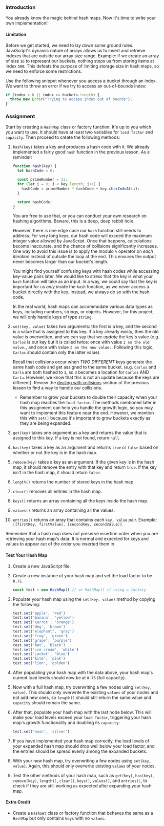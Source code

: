 ### Introduction

You already know the magic behind hash maps. Now it's time to write your own implementation!

#### Limitation

  Before we get started, we need to lay down some ground rules. JavaScript's dynamic nature of arrays allows us to insert and retrieve indexes that are outside our array size range. Example: if we create an array of size `16` to represent our buckets, nothing stops us from storing items at index `500`. This defeats the purpose of limiting storage size in hash maps, so we need to enforce some restrictions.

  Use the following snippet whenever you access a bucket through an index. We want to throw an error if we try to access an out-of-bounds index:

```javascript
if (index < 0 || index >= buckets.length) {
  throw new Error("Trying to access index out of bounds");
}
```

### Assignment

<div class="lesson-content__panel" markdown="1">

  Start by creating a `HashMap` class or factory function. It's up to you which you want to use. It should have at least two variables for `load factor` and `capacity`. Then proceed to create the following methods:

  1. `hash(key)` takes a key and produces a hash code with it. We already implemented a fairly good `hash` function in the previous lesson. As a reminder:

      ```javascript
      function hash(key) {
        let hashCode = 0;
      
        const primeNumber = 31;
        for (let i = 0; i < key.length; i++) {
          hashCode = primeNumber * hashCode + key.charCodeAt(i);
        }

        return hashCode;
      } 
      ```

      You are free to use that, or you can conduct your own research on hashing algorithms. Beware, this is a deep, deep rabbit hole.

      However, there is one edge case our `hash` function still needs to address. For very long keys, our hash code will exceed the maximum integer value allowed by JavaScript. Once that happens, calculations become inaccurate, and the chance of collisions significantly increases. One way to avoid this issue is to apply the modulo `%` operator on *each iteration* instead of outside the loop at the end. This ensures the output never becomes larger than our bucket's length.

      You might find yourself confusing keys with hash codes while accessing key-value pairs later. We would like to stress that the key is what your `hash` function will take as an input. In a way, we could say that the key is important for us *only* inside the `hash` function, as we never access a bucket directly with the key. Instead, we always do so with the hash code.

      <div class="lesson-note lesson-note--tip" markdown="1">

      In the real world, hash maps can accommodate various data types as keys, including numbers, strings, or objects. However, for this project, we will only handle keys of type `string`.

      </div>

  1. `set(key, value)` takes two arguments: the first is a key, and the second is a value that is assigned to this key. If a key already exists, then the old value is overwritten, and we can say that we *update* the key's value (e.g. `Carlos` is our key but it is called twice: once with value `I am the old value.`, and once with value `I am the new value.`. Following this logic, `Carlos` should contain only the latter value).

      Recall that collisions occur when *TWO DIFFERENT* keys generate the same hash code and get assigned to the same bucket. (e.g. `Carlos` and `Carla` are both hashed to `3`, so `3` becomes a location for `Carlos` AND `Carla`. However, we know that this is not an update because the keys are different). Review the [dealing with collisions](https://www.theodinproject.com/lessons/javascript-hashmap-data-structure#collisions) section of the previous lesson to find a way to handle our collisions.

      - Remember to grow your buckets to double their capacity when your hash map reaches the `load factor`. The methods mentioned later in this assignment can help you handle the growth logic, so you may want to implement this feature near the end. However, we mention this with `set()` because it's important to grow buckets exactly as they are being expanded.

  1. `get(key)` takes one argument as a key and returns the value that is assigned to this key. If a key is not found, return `null`.

  1. `has(key)` takes a key as an argument and returns `true` or `false` based on whether or not the key is in the hash map.

  1. `remove(key)` takes a key as an argument. If the given key is in the hash map, it should remove the entry with that key and return `true`. If the key isn't in the hash map, it should return `false`.

  1. `length()` returns the number of stored keys in the hash map.

  1. `clear()` removes all entries in the hash map.

  1. `keys()` returns an array containing all the keys inside the hash map.

  1. `values()` returns an array containing all the values.

  1. `entries()` returns an array that contains each `key, value` pair. Example: `[[firstKey, firstValue], [secondKey, secondValue]]`

Remember that a hash map does not preserve insertion order when you are retrieving your hash map's data. It is normal and expected for keys and values to appear out of the order you inserted them in.

#### Test Your Hash Map

1. Create a new JavaScript file.

1. Create a new instance of your hash map and set the load factor to be `0.75`.

    ```javascript
    const test = new HashMap() // or HashMap() if using a factory
    ```

1. Populate your hash map using the `set(key, value)` method by copying the following:

    ```javascript
    test.set('apple', 'red')
    test.set('banana', 'yellow')
    test.set('carrot', 'orange')
    test.set('dog', 'brown')
    test.set('elephant', 'gray')
    test.set('frog', 'green')
    test.set('grape', 'purple')
    test.set('hat', 'black')
    test.set('ice cream', 'white')
    test.set('jacket', 'blue')
    test.set('kite', 'pink')
    test.set('lion', 'golden')
    ```

1. After populating your hash map with the data above, your hash map's current load levels should now be at `0.75` (full capacity).

1. Now with a full hash map, try overwriting a few nodes using `set(key, value)`. This should only overwrite the existing `values` of your nodes and not add new ones, so `length()` should still return the same value and `capacity` should remain the same.

1. After that, populate your hash map with the last node below. This will make your load levels exceed your `load factor`, triggering your hash map's growth functionality and doubling its `capacity`:

    ```javascript
    test.set('moon', 'silver')
    ```

1. If you have implemented your hash map correctly, the load levels of your expanded hash map should drop well below your load factor, and the entries should be spread evenly among the expanded buckets.

1. With your new hash map, try overwriting a few nodes using `set(key, value)`. Again, this should only overwrite existing `values` of your nodes.

1. Test the other methods of your hash map, such as `get(key)`, `has(key)`, `remove(key)`, `length()`, `clear()`, `keys()`, `values()`, and `entries()`, to check if they are still working as expected after expanding your hash map.

#### Extra Credit

- Create a `HashSet` class or factory function that behaves the same as a `HashMap` but only contains `keys` with no `values`.

</div>
